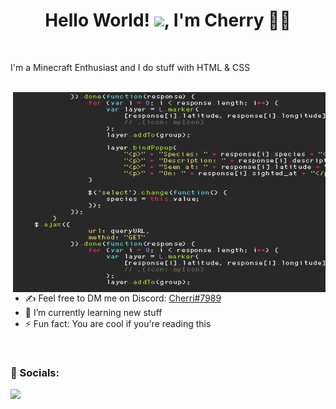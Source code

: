 <h1 align="center">Hello World! <img src="https://raw.githubusercontent.com/MartinHeinz/MartinHeinz/master/wave.gif" width="30px">, I'm Cherry 👩‍💻</h1>
<br>

I'm a Minecraft Enthusiast
and I do stuff with HTML & CSS

<br>

<img align="right" alt="GIF" src="https://github.com/bhumikatewary/bhumikatewary/blob/main/giphy.gif" width="500" height="320" />

- ✍ Feel free to DM me on Discord: [Cherri#7989]
- 🌱 I’m currently learning new stuff
- ⚡ Fun fact: You are cool if you're reading this

<br>


### 🚀 Socials:

<p align="left">
    <a href="https://www.youtube.com/channel/UC_cjuQZrkpL_6CYqkoys5kg" target="_blank"> <img src="https://img.icons8.com/color/48/000000/youtube-play.png"/> </a>
</p>

<br>


<br>




[Cherri#7989]: https://discord.com/users/736507120542941194
